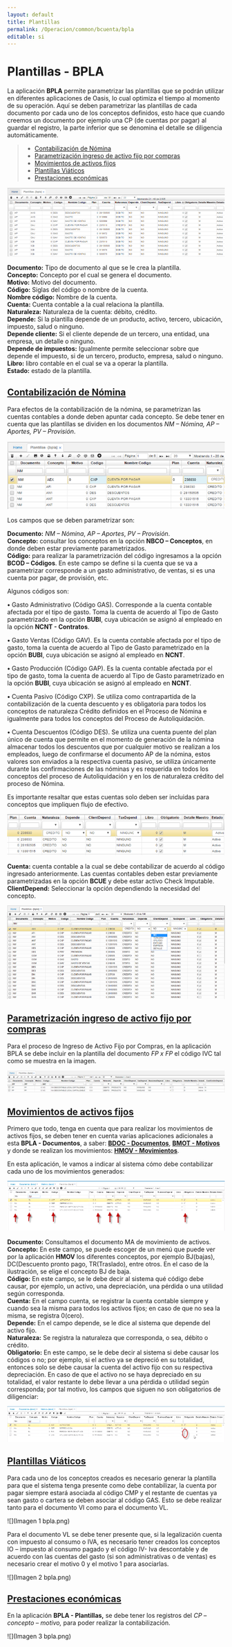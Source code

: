 ```yaml
---
layout: default
title: Plantillas
permalink: /Operacion/common/bcuenta/bpla
editable: si
---
```


# Plantillas - BPLA

La aplicación **BPLA** permite parametrizar las plantillas que se podrán utilizar en diferentes aplicaciones de Oasis, lo cual optimiza el tiempo al momento de su operación. Aquí se deben parametrizar las plantillas de cada documento por cada uno de los conceptos definidos, esto hace que cuando creemos un documento por ejemplo una CP (de cuentas por pagar) al guardar el registro, la parte inferior que se denomina el detalle se diligencia automáticamente.  

>+ [Contabilización de Nómina](http://docs.oasiscom.com/Operacion/common/bcuenta/bpla#contabilización-de-nómina)
>+ [Parametrización ingreso de activo fijo por compras](http://docs.oasiscom.com/Operacion/common/bcuenta/bpla#parametrización-ingreso-de-activo-fijo-por-compras)
>+ [Movimientos de activos fijos](http://docs.oasiscom.com/Operacion/common/bcuenta/bpla#movimientos-de-activos-fijos)
>+ [Plantillas Viáticos](http://docs.oasiscom.com/Operacion/common/bcuenta/bpla#plantillas-viáticos)
>+ [Prestaciones económicas](http://docs.oasiscom.com/Operacion/common/bcuenta/bpla#prestaciones-económicas)

![](bpla4.png)

**Documento:** Tipo de documento al que se le crea la plantilla.  
**Concepto:** Concepto por el cual se genera el documento.  
**Motivo:** Motivo del documento.  
**Código:** Siglas del código o nombre de la cuenta.  
**Nombre código:** Nombre de la cuenta.  
**Cuenta:** Cuenta contable a la cual relaciona la plantilla.  
**Naturaleza:** Naturaleza de la cuenta: débito, crédito.  
**Depende:** Si la plantilla depende de un producto, activo, tercero, ubicación, impuesto, salud o ninguno.  
**Depende cliente:** Si el cliente depende de un tercero, una entidad, una empresa, un detalle o ninguno.  
**Depende de impuestos:** Igualmente permite seleccionar sobre que depende el impuesto, si de un tercero, producto, empresa, salud o ninguno.  
**Libro:** libro contable en el cual se va a operar la plantilla.  
**Estado:** estado de la plantilla.  


## [Contabilización de Nómina](http://docs.oasiscom.com/Operacion/common/bcuenta/bpla#contabilización-de-nómina)

Para efectos de la contabilización de la nómina, se parametrizan las cuentas contables a donde deben apuntar cada concepto. Se debe tener en cuenta que las plantillas se dividen en los documentos _NM – Nómina, AP – Aportes, PV – Provisión_.  

![](bpla1.png)


Los campos que se deben parametrizar son:

**Documento:** _NM – Nómina_, _AP – Aportes_, _PV – Provisión_.  
**Concepto:** consultar los conceptos en la opción **NBCO – Conceptos**, en donde deben estar previamente parametrizados.  
**Código:** para realizar la parametrización del código ingresamos a la opción **BCOD – Códigos**. En este campo se define si la cuenta que se va a parametrizar corresponde a un gasto administrativo, de ventas, si es una cuenta por pagar, de provisión, etc.  

Algunos códigos son:

**•**	Gasto Administrativo (Código GAS). Corresponde a la cuenta contable afectada por el tipo de gasto. Toma la cuenta de acuerdo al Tipo de Gasto parametrizado en la opción **BUBI**, cuya ubicación se asignó al empleado en la opción **NCNT - Contratos**.

**•**	Gasto Ventas (Código GAV). Es la cuenta contable afectada por el tipo de gasto, toma la cuenta de acuerdo al Tipo de Gasto parametrizado en la opción **BUBI**, cuya ubicación se asignó al empleado en **NCNT**.

**•**	Gasto Producción (Código GAP). Es la cuenta contable afectada por el tipo de gasto, toma la cuenta de acuerdo al Tipo de Gasto parametrizado en la opción **BUBI**, cuya ubicación se asignó al empleado en **NCNT**.

**•**	Cuenta Pasivo (Código CXP). Se utiliza como contrapartida de la contabilización de la cuenta descuento y es obligatoria para todos los conceptos de naturaleza Crédito definidos en el Proceso de Nómina e igualmente para todos los conceptos del Proceso de Autoliquidación.

**•**	Cuenta Descuentos (Código DES). Se utiliza una cuenta puente del plan único de cuenta que permite en el momento de generación de la nómina almacenar todos los descuentos que por cualquier motivo se realizan a los empleados, luego de confirmarse el documento AP de la nómina, estos valores son enviados a la respectiva cuenta pasivo, se utiliza únicamente durante las confirmaciones de las nóminas y es requerida en todos los conceptos del proceso de Autoliquidación y en los de naturaleza crédito del proceso de Nómina.

Es importante resaltar que estas cuentas solo deben ser incluidas para conceptos que impliquen flujo de efectivo.


![](bpla2.png)


**Cuenta:** cuenta contable a la cual se debe contabilizar de acuerdo al código ingresado anteriormente. Las cuentas contables deben estar previamente parametrizadas en la opción **BCUE** y debe estar activo Check Imputable.  
**ClientDepend:** Seleccionar la opción dependiendo la necesidad del concepto.


![](bpla3.png)


## [**Parametrización ingreso de activo fijo por compras**](http://docs.oasiscom.com/Operacion/common/bcuenta/bpla#parametrización-ingreso-de-activo-fijo-por-compras)

Para el proceso de Ingreso de Activo Fijo por Compras, en la aplicación BPLA se debe incluir en la plantilla del documento _FP x FP_ el código IVC tal como se muestra en la imagen.  

![](bplaa.png)  

## [**Movimientos de activos fijos**](http://docs.oasiscom.com/Operacion/common/bcuenta/bpla#movimientos-de-activos-fijos)  

Primero que todo, tenga en cuenta que para realizar los movimientos de activos fijos, se deben tener en cuenta varias aplicaciones adicionales a esta **BPLA - Documentos**, a saber:  [**BDOC - Documentos**](http://docs.oasiscom.com/Operacion/common/bsistema/bdoc#movimientos-de-activos-fijos), [**BMOT - Motivos**](http://docs.oasiscom.com/Operacion/common/bsistema/bmot#movimientos-de-activos-fijos) y donde se realizan los movimientos: [**HMOV - Movimientos**](http://docs.oasiscom.com/Operacion/erp/activos/hmovimient/hmov#ingreso-de-activo-fijo-por-HMOV).  

En esta aplicación, le vamos a indicar al sistema cómo debe contabilizar cada uno de los movimientos generados:  

![](bpla5.png)  

**Documento:**  Consultamos el documento MA de movimiento de activos.  
**Concepto:**  En este campo, se puede escoger de un menú que puede ver por la aplicación **HMOV** los diferentes conceptos, por ejemplo BJ(bajas), DC(Descuento pronto pago, TR(Traslado), entre otros.  En el caso de la ilustración, se elige el concepto BJ de baja.    
**Código:** En este campo, se le debe decir al sistema qué código debe causar, por ejemplo, un activo, una depreciación, una pérdida o una utilidad según corresponda.  
**Cuenta:** En el campo cuenta, se registrar la cuenta contable siempre y cuando sea la misma para todos los activos fijos; en caso de que no sea la misma, se registra 0(cero).  
**Depende:**  En el campo depende, se le dice al sistema que depende del activo fijo.  
**Naturaleza:** Se registra la naturaleza que corresponda, o sea, débito o crédito.  
**Obligatorio:**  En este campo, se le debe decir al sistema si debe causar los códigos o no; por ejemplo, si el activo ya se depreció en su totalidad, entonces solo se debe causar la cuenta del activo fijo con su respectiva depreciación.  En caso de que el activo no se haya depreciado en su totalidad, el valor restante lo debe llevar a una pérdida o utilidad según corresponda; por tal motivo, los campos que siguen no son obligatorios de diligenciar:  

![](bpla6.png)


## [**Plantillas Viáticos**](http://docs.oasiscom.com/Operacion/common/bcuenta/bpla#plantillas-viáticos)
Para cada uno de los conceptos creados es necesario generar la plantilla para que el sistema tenga presente como debe contabilizar, la cuenta por pagar siempre estará asociada al código CMP y el restante de cuentas ya sean gasto o cartera se deben asociar al código GAS. Esto se debe realizar tanto para el documento VI como para el documento VL.

![](Imagen 1 bpla.png)

Para el documento VL se debe tener presente que, si la legalización cuenta con impuesto al consumo o IVA, es necesario tener creados los conceptos IO – impuesto al consumo pagado y el código IV- Iva descontable y de acuerdo con las cuentas del gasto (si son administrativas o de ventas) es necesario crear el motivo 0 y el motivo 1 para asociarlas.

![](Imagen 2 bpla.png)

## [Prestaciones económicas](http://docs.oasiscom.com/Operacion/common/bcuenta/bpla#prestaciones-económicas)

En la aplicación **BPLA - Plantillas,** se debe tener los registros del *CP – concepto – motivo,* para poder realizar la contabilización.

![](Imagen 3 bpla.png)









